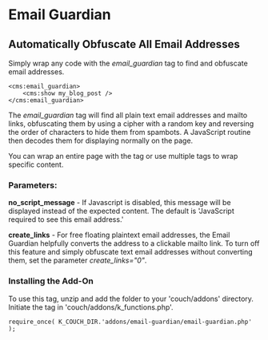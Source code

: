 # Email Guardian
## Automatically Obfuscate All Email Addresses

Simply wrap any code with the _email_guardian_ tag to find and obfuscate email addresses.

    <cms:email_guardian>
    	<cms:show my_blog_post />
    </cms:email_guardian>

The _email_guardian_ tag will find all plain text email addresses and mailto links, obfuscating them by using a cipher with a random key and reversing the order of characters to hide them from spambots. A JavaScript routine then decodes them for displaying normally on the page.

You can wrap an entire page with the tag or use multiple tags to wrap specific content.

### Parameters:

**no_script_message** - If Javascript is disabled, this message will be displayed instead of the expected content. The default is 'JavaScript required to see this email address.'

**create_links** -  For free floating plaintext email addresses, the Email Guardian helpfully converts the address to a clickable mailto link. To turn off this feature and simply obfuscate text email addresses without converting them, set the parameter _create_links="0"_.

### Installing the Add-On

To use this tag, unzip and add the folder to your 'couch/addons' directory. Initiate the tag in 'couch/addons/k_functions.php'.

	require_once( K_COUCH_DIR.'addons/email-guardian/email-guardian.php' );
